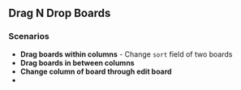 ## Drag N Drop Boards

### Scenarios

- **Drag boards within columns** - Change `sort` field of two boards
- **Drag boards in between columns**
- **Change column of board through edit board**
-
